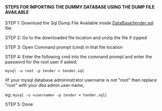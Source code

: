 #### STEPS FOR IMPORTING THE DUMMY DATABASE USING THE DUMP FILE AVAILABLE

STEP 1: Download the Sql Dump File Available inside <a href="https://github.com/GuduruMadhuSudhanReddy/e-tender-mangement-System/blob/main/DataBase/tender.sql">DataBase/tender.sql</a> file

STEP 2: Go to the downloaded file location and unzip the file if zipped

STEP 3: Open Command prompt (cmd) in that file location 

STEP 4: Enter the following cmd into the command prompt and enter the password for the root user if asked:

```mysql -u root -p tender < tender.sql``` 

(If your mysql database admininstrator username is not "root" then replace "root" with your dba admin user-name,

eg: ```mysql -u <username> -p tender < tender.sql```)

STEP 5: Done
